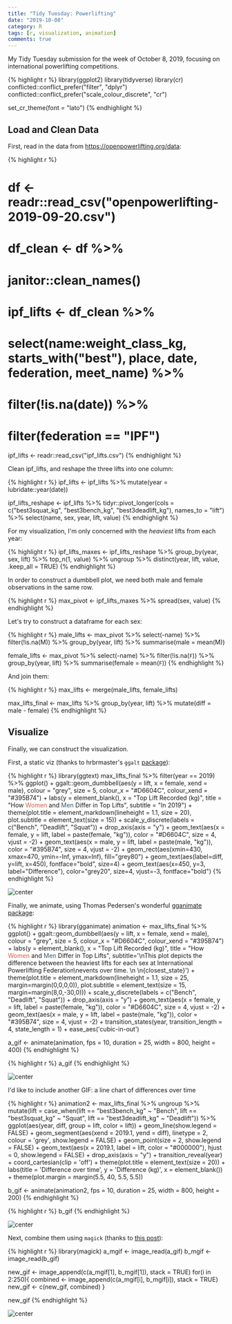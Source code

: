 ```yaml
---
title: "Tidy Tuesday: Powerlifting"
date: "2019-10-08"
category: R
tags: [r, visualization, animation]
comments: true
---
```


My Tidy Tuesday submission for the week of October 8, 2019, focusing on international powerlifting competitions.




{% highlight r %}
library(ggplot2)
library(tidyverse)
library(cr)
conflicted::conflict_prefer("filter", "dplyr")
conflicted::conflict_prefer("scale_colour_discrete", "cr")

set_cr_theme(font = "lato")
{% endhighlight %}

## Load and Clean Data

First, read in the data from https://openpowerlifting.org/data:


{% highlight r %}
# df <- readr::read_csv("openpowerlifting-2019-09-20.csv")
# 
# df_clean <- df %>% 
#   janitor::clean_names()
# 
# ipf_lifts <- df_clean %>% 
#   select(name:weight_class_kg, starts_with("best"), place, date, federation, meet_name)  %>% 
#   filter(!is.na(date)) %>% 
#   filter(federation == "IPF")

ipf_lifts <- readr::read_csv("ipf_lifts.csv")
{% endhighlight %}

Clean ipf_lifts, and reshape the three lifts into one column:


{% highlight r %}
ipf_lifts <- ipf_lifts %>% 
  mutate(year = lubridate::year(date))

ipf_lifts_reshape <- ipf_lifts %>% 
  tidyr::pivot_longer(cols = c("best3squat_kg", "best3bench_kg", "best3deadlift_kg"), names_to = "lift") %>% 
  select(name, sex, year, lift, value)
{% endhighlight %}

For my visualization, I'm only concerned with the *heaviest* lifts from each year:


{% highlight r %}
ipf_lifts_maxes <- ipf_lifts_reshape %>% 
  group_by(year, sex, lift) %>% 
  top_n(1, value) %>% 
  ungroup %>% 
  distinct(year, lift, value, .keep_all = TRUE)
{% endhighlight %}

In order to construct a dumbbell plot, we need both male and female observations in the same row.


{% highlight r %}
max_pivot <- ipf_lifts_maxes %>% 
  spread(sex, value)
{% endhighlight %}

Let's try to construct a dataframe for each sex:


{% highlight r %}
male_lifts <- max_pivot %>% 
  select(-name) %>% 
  filter(!is.na(M)) %>% 
  group_by(year, lift) %>% 
  summarise(male = mean(M))

female_lifts <- max_pivot %>% 
  select(-name) %>% 
  filter(!is.na(`F`)) %>% 
  group_by(year, lift) %>% 
  summarise(female = mean(`F`))
{% endhighlight %}

And join them:


{% highlight r %}
max_lifts <- merge(male_lifts, female_lifts)

max_lifts_final <- max_lifts %>% 
  group_by(year, lift) %>% 
  mutate(diff = male - female)
{% endhighlight %}

## Visualize

Finally, we can construct the visualization.

First, a static viz (thanks to hrbrmaster's `ggalt` [package](https://rud.is/b/2016/04/17/ggplot2-exercising-with-ggalt-dumbbells/)):


{% highlight r %}
library(ggtext)
max_lifts_final %>% 
  filter(year == 2019) %>% 
  ggplot() + 
  ggalt::geom_dumbbell(aes(y = lift,
                    x = female, xend = male),
                colour = "grey", size = 5,
                colour_x = "#D6604C", colour_xend = "#395B74") +
  labs(y = element_blank(),
       x = "Top Lift Recorded (kg)",
       title =  "How <span style='color:#D6604C'>Women</span> and <span style='color:#395B74'>Men</span> Differ in Top Lifts",
       subtitle = "In 2019") +
  theme(plot.title = element_markdown(lineheight = 1.1, size = 20),
        plot.subtitle = element_text(size = 15)) +
  scale_y_discrete(labels = c("Bench", "Deadlift", "Squat")) +
  drop_axis(axis = "y") +
  geom_text(aes(x = female, y = lift, label = paste(female, "kg")),
            color = "#D6604C", size = 4, vjust = -2) +
  geom_text(aes(x = male, y = lift, label = paste(male, "kg")),
            color = "#395B74", size = 4, vjust = -2) +
  geom_rect(aes(xmin=430, xmax=470, ymin=-Inf, ymax=Inf), fill="grey80") +
  geom_text(aes(label=diff, y=lift, x=450), fontface="bold", size=4) +
  geom_text(aes(x=450, y=3, label="Difference"),
                     color="grey20", size=4, vjust=-3, fontface="bold")
{% endhighlight %}

![center](/figs/2019-10-08-tt-powerlifting/unnamed-chunk-11-1.png)

Finally, we animate, using Thomas Pedersen's wonderful [gganimate package](https://github.com/thomasp85/gganimate):


{% highlight r %}
library(gganimate)
animation <- max_lifts_final %>% 
  ggplot() + 
  ggalt::geom_dumbbell(aes(y = lift,
                    x = female, xend = male),
                colour = "grey", size = 5,
                colour_x = "#D6604C", colour_xend = "#395B74") +
  labs(y = element_blank(),
       x = "Top Lift Recorded (kg)",
       title =  "How <span style='color:#D6604C'>Women</span> and <span style='color:#395B74'>Men</span> Differ in Top Lifts",
       subtitle='\nThis plot depicts the difference between the heaviest lifts for each sex at International Powerlifting Federation\nevents over time. \n \n{closest_state}') +
  theme(plot.title = element_markdown(lineheight = 1.1, size = 25, margin=margin(0,0,0,0)),
        plot.subtitle = element_text(size = 15, margin=margin(8,0,-30,0))) +
  scale_y_discrete(labels = c("Bench", "Deadlift", "Squat")) +
  drop_axis(axis = "y") +
  geom_text(aes(x = female, y = lift, label = paste(female, "kg")),
            color = "#D6604C", size = 4, vjust = -2) +
  geom_text(aes(x = male, y = lift, label = paste(male, "kg")),
            color = "#395B74", size = 4, vjust = -2) +
  transition_states(year, transition_length = 4, state_length = 1) +
  ease_aes('cubic-in-out')

a_gif <- animate(animation, 
                 fps = 10, 
                 duration = 25,
        width = 800, height = 400)
{% endhighlight %}



{% highlight r %}
a_gif
{% endhighlight %}

![center](/figs/2019-10-08-tt-powerlifting/unnamed-chunk-9-1.gif)

I'd like to include another GIF: a line chart of differences over time


{% highlight r %}
animation2 <- max_lifts_final %>% 
  ungroup %>% 
  mutate(lift = case_when(lift == "best3bench_kg" ~ "Bench",
                          lift == "best3squat_kg" ~ "Squat",
                          lift == "best3deadlift_kg" ~ "Deadlift")) %>% 
  ggplot(aes(year, diff, group = lift, color = lift)) + 
  geom_line(show.legend = FALSE) + 
  geom_segment(aes(xend = 2019.1, yend = diff), linetype = 2, colour = 'grey', show.legend = FALSE) + 
  geom_point(size = 2, show.legend = FALSE) + 
  geom_text(aes(x = 2019.1, label = lift, color = "#000000"), hjust = 0, show.legend = FALSE) + 
  drop_axis(axis = "y") +
  transition_reveal(year) +
  coord_cartesian(clip = 'off') +
  theme(plot.title = element_text(size = 20)) +
  labs(title = 'Difference over time',
       y = 'Difference (kg)',
       x = element_blank()) + 
  theme(plot.margin = margin(5.5, 40, 5.5, 5.5))

b_gif <- animate(animation2, 
                 fps = 10, 
                 duration = 25,
        width = 800, height = 200)
{% endhighlight %}




{% highlight r %}
b_gif
{% endhighlight %}

![center](/figs/2019-10-08-tt-powerlifting/unnamed-chunk-10-1.gif)

Next, combine them using `magick` (thanks to [this
post](https://github.com/thomasp85/gganimate/wiki/Animation-Composition)):


{% highlight r %}
library(magick)
a_mgif <- image_read(a_gif)
b_mgif <- image_read(b_gif)

new_gif <- image_append(c(a_mgif[1], b_mgif[1]), stack = TRUE)
for(i in 2:250){
  combined <- image_append(c(a_mgif[i], b_mgif[i]), stack = TRUE)
  new_gif <- c(new_gif, combined)
}

new_gif
{% endhighlight %}

![center](/figs/2019-10-08-tt-powerlifting/unnamed-chunk-11-1.gif)

